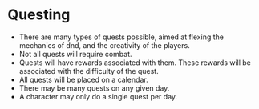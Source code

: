 # Questing
 - There are many types of quests possible, aimed at flexing the mechanics of dnd, and the creativity of the players.
 - Not all quests will require combat.
 - Quests will have rewards associated with them. These rewards will be associated with the difficulty of the quest.
 - All quests will be placed on a calendar.
 - There may be many quests on any given day.
 - A character may only do a single quest per day.